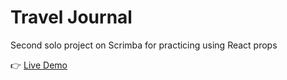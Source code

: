 # Travel Journal

Second solo project on Scrimba for practicing using React props

:point_right: [Live Demo](https://rimasem.github.io/travel-journal/)
